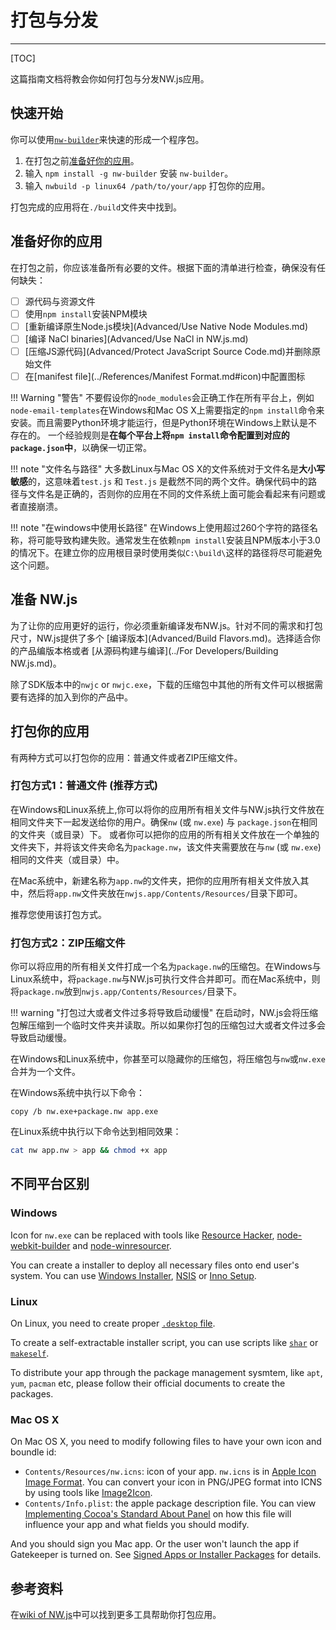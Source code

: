 # 打包与分发
---

[TOC]

这篇指南文档将教会你如何打包与分发NW.js应用。

## 快速开始

你可以使用[`nw-builder`](https://github.com/nwjs/nw-builder)来快速的形成一个程序包。

1. 在打包之前[准备好你的应用](#_3)。
2. 输入 `npm install -g nw-builder` 安装  `nw-builder`。
3. 输入 `nwbuild -p linux64 /path/to/your/app` 打包你的应用。

打包完成的应用将在`./build`文件夹中找到。

## 准备好你的应用

在打包之前，你应该准备所有必要的文件。根据下面的清单进行检查，确保没有任何缺失：

* [ ] 源代码与资源文件
* [ ] 使用`npm install`安装NPM模块
* [ ] [重新编译原生Node.js模块](Advanced/Use Native Node Modules.md)
* [ ] [编译 NaCl binaries](Advanced/Use NaCl in NW.js.md)
* [ ] [压缩JS源代码](Advanced/Protect JavaScript Source Code.md)并删除原始文件
* [ ] 在[manifest file](../References/Manifest Format.md#icon)中配置图标

!!! Warning "警告"
    不要假设你的`node_modules`会正确工作在所有平台上，例如`node-email-templates`在Windows和Mac OS X上需要指定的`npm install`命令来安装。而且需要Python环境才能运行，但是Python环境在Windows上默认是不存在的。
    一个经验规则是**在每个平台上将`npm install`命令配置到对应的`package.json`中**，以确保一切正常。

!!! note "文件名与路径"
	大多数Linux与Mac OS X的文件系统对于文件名是**大小写敏感**的，这意味着`test.js` 和 `Test.js` 是截然不同的两个文件。确保代码中的路径与文件名是正确的，否则你的应用在不同的文件系统上面可能会看起来有问题或者直接崩溃。

!!! note "在windows中使用长路径"
        在Windows上使用超过260个字符的路径名称，将可能导致构建失败。通常发生在依赖`npm install`安装且NPM版本小于3.0的情况下。在建立你的应用根目录时使用类似`C:\build\`这样的路径将尽可能避免这个问题。

## 准备 NW.js

为了让你的应用更好的运行，你必须重新编译发布NW.js。针对不同的需求和打包尺寸，NW.js提供了多个 [编译版本](Advanced/Build Flavors.md)。选择适合你的产品编版本格或者 [从源码构建与编译](../For Developers/Building NW.js.md)。

除了SDK版本中的`nwjc` or `nwjc.exe`，下载的压缩包中其他的所有文件可以根据需要有选择的加入到你的产品中。

## 打包你的应用

有两种方式可以打包你的应用：普通文件或者ZIP压缩文件。

### 打包方式1：普通文件 (推荐方式)

在Windows和Linux系统上,你可以将你的应用所有相关文件与NW.js执行文件放在相同文件夹下一起发送给你的用户。确保`nw` (或 `nw.exe`) 与 `package.json`在相同的文件夹（或目录）下。 或者你可以把你的应用的所有相关文件放在一个单独的文件夹下，并将该文件夹命名为`package.nw`，该文件夹需要放在与`nw` (或 `nw.exe`)相同的文件夹（或目录）中。

在Mac系统中，新建名称为`app.nw`的文件夹，把你的应用所有相关文件放入其中，然后将`app.nw`文件夹放在`nwjs.app/Contents/Resources/`目录下即可。

推荐您使用该打包方式。

### 打包方式2：ZIP压缩文件

你可以将应用的所有相关文件打成一个名为`package.nw`的压缩包。在Windows与Linux系统中，将`package.nw`与NW.js可执行文件合并即可。而在Mac系统中，则将`package.nw`放到`nwjs.app/Contents/Resources/`目录下。

!!! warning "打包过大或者文件过多将导致启动缓慢"
	在启动时，NW.js会将压缩包解压缩到一个临时文件夹并读取。所以如果你打包的压缩包过大或者文件过多会导致启动缓慢。

在Windows和Linux系统中，你甚至可以隐藏你的压缩包，将压缩包与`nw`或`nw.exe`合并为一个文件。

在Windows系统中执行以下命令：
```batch
copy /b nw.exe+package.nw app.exe
```

在Linux系统中执行以下命令达到相同效果：
```bash
cat nw app.nw > app && chmod +x app 
```

## 不同平台区别

### Windows

Icon for `nw.exe` can be replaced with tools like [Resource Hacker](http://www.angusj.com/resourcehacker/), [node-webkit-builder](https://github.com/mllrsohn/node-webkit-builder) and [node-winresourcer](https://github.com/felicienfrancois/node-winresourcer).

You can create a installer to deploy all necessary files onto end user's system. You can use [Windows Installer](https://msdn.microsoft.com/en-us/library/cc185688(VS.85).aspx), [NSIS](http://nsis.sourceforge.net/Main_Page) or [Inno Setup](http://www.jrsoftware.org/isinfo.php).

### Linux

On Linux, you need to create proper [`.desktop` file](https://wiki.archlinux.org/index.php/Desktop_Entries).

To create a self-extractable installer script, you can use scripts like [`shar`](https://en.wikipedia.org/wiki/Shar) or [`makeself`](http://stephanepeter.com/makeself/).

To distribute your app through the package management sysmtem, like `apt`, `yum`, `pacman` etc, please follow their official documents to create the packages.

### Mac OS X

On Mac OS X, you need to modify following files to have your own icon and boundle id:

* `Contents/Resources/nw.icns`: icon of your app. `nw.icns` is in [Apple Icon Image Format](https://en.wikipedia.org/wiki/Apple_Icon_Image_format). You can convert your icon in PNG/JPEG format into ICNS by using tools like [Image2Icon](http://www.img2icnsapp.com/).
* `Contents/Info.plist`: the apple package description file. You can view [Implementing Cocoa's Standard About Panel](http://cocoadevcentral.com/articles/000071.php) on how this file will influence your app and what fields you should modify.

And you should sign you Mac app. Or the user won't launch the app if Gatekeeper is turned on. See [Signed Apps or Installer Packages](https://developer.apple.com/library/mac/documentation/IDEs/Conceptual/AppDistributionGuide/DistributingApplicationsOutside/DistributingApplicationsOutside.html) for details.

## 参考资料

在[wiki of NW.js](https://github.com/nwjs/nw.js/wiki/How-to-package-and-distribute-your-apps)中可以找到更多工具帮助你打包应用。
